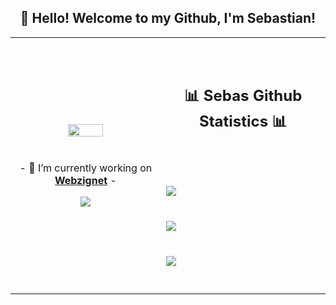 <h2 align="center">👋 Hello! Welcome to my Github, I'm Sebastian!</h2>
<p align="center">
<table align="center">
   <tr>
      <td>
         <p align="center">    
         <img align="center" src="https://avatars.githubusercontent.com/u/115416628" width="50%"/></a><br/>
         <br/><br/>
         - 🔭 I’m currently working on <strong><a href="https://webzignet.ml">Webzignet</a></strong> -
         <br/>
         <p align="center">                     
             <img align="center" src="https://github-readme-stats.vercel.app/api/top-langs/?username=Sebas-4028&theme=radical&hide_border=true" />
         </p>  
      </td>
      <td>
      <br/><br/>
      <h2 align="center">📊 Sebas Github Statistics 📊 </h2>   
         <br/><br/><br/>
         <img align="center" src="http://github-readme-streak-stats.herokuapp.com?user=SebastianBarrenechea&theme=radical&hide_border=true" />   
         <br/><br/><br/>
         <img align="center" src="https://github-readme-stats-taupe-two.vercel.app/api/wakatime?usernameSebastianBarrenechea&hide_title=true&hide_border=true&langs_count=5&layout=compact&v=2.png"/><br/><br/><br/>
         <img align="center" src="https://github-readme-stats.vercel.app/api?username=SebastianBarrenechea&theme=radical&show_icons=true&hide_border=true" />
         <br/><br/><br/>         
      </td>
   </tr>
</table>
</p>
